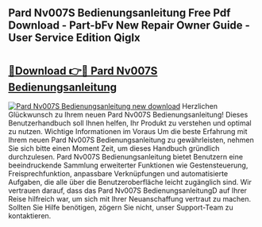 ## Pard Nv007S Bedienungsanleitung Free Pdf Download - Part-bFv New Repair Owner Guide - User Service Edition QigIx

# <h2><a href="http://df1zay.blite.top/?on=Pard+Nv007S+Bedienungsanleitung">🔗Download 👉🔴 Pard Nv007S Bedienungsanleitung</a></h2>

[![Pard Nv007S Bedienungsanleitung new download](https://i.imgur.com/lujVjoI.png)](http://df1zay.blite.top/?on=Pard+Nv007S+Bedienungsanleitung)
Herzlichen Glückwunsch zu Ihrem neuen Pard Nv007S Bedienungsanleitung! Dieses Benutzerhandbuch soll Ihnen helfen, Ihr Produkt zu verstehen und optimal zu nutzen. Wichtige Informationen im Voraus Um die beste Erfahrung mit Ihrem neuen Pard Nv007S Bedienungsanleitung zu gewährleisten, nehmen Sie sich bitte einen Moment Zeit, um dieses Handbuch gründlich durchzulesen. Pard Nv007S Bedienungsanleitung bietet Benutzern eine beeindruckende Sammlung erweiterter Funktionen wie Gestensteuerung, Freisprechfunktion, anpassbare Verknüpfungen und automatisierte Aufgaben, die alle über die Benutzeroberfläche leicht zugänglich sind. Wir vertrauen darauf, dass das Pard Nv007S BedienungsanleitungD auf Ihrer Reise hilfreich war, um sich mit Ihrer Neuanschaffung vertraut zu machen. Sollten Sie Hilfe benötigen, zögern Sie nicht, unser Support-Team zu kontaktieren.
